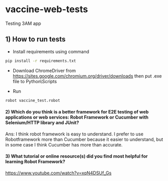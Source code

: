 # vaccine-web-tests

Testing 3AM app

## 1) How to run tests
- Install requirements using command

```bash
pip install -r requirements.txt
```

- Download ChromeDriver from
https://sites.google.com/chromium.org/driver/downloads
 then put .exe file to Python\Scripts
 
- Run

```bash
robot vaccine_test.robot
```

#### 2) Which do you think is a better framework for E2E testing of web applications or web services:  Robot Framework or Cucumber with Selenium/HTTP library and JUnit?

Ans: I think robot framework is easy to understand. I prefer to use Robotframework more than Cucumber because it easier to understand, but in some case I think Cucumber has more than accurate.

#### 3) What tutorial or online resource(s) did you find most helpful for learning Robot Framework?

https://www.youtube.com/watch?v=xqN4DSUf_Gs